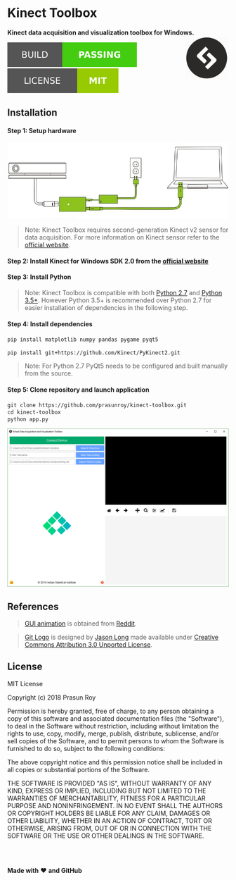 # Kinect Toolbox
**Kinect data acquisition and visualization toolbox for Windows.**
<img align='right' height='100' src='https://github.com/prasunroy/kinect-toolbox/blob/master/assets/logo.png' />

![badge](https://github.com/prasunroy/kinect-toolbox/blob/master/assets/badge_1.svg)
![badge](https://github.com/prasunroy/kinect-toolbox/blob/master/assets/badge_2.svg)

## Installation
#### Step 1: Setup hardware
<p align='center'>
  <img src='https://github.com/prasunroy/kinect-toolbox/raw/master/assets/image_1.png' />
</p>

>Note: Kinect Toolbox requires second-generation Kinect v2 sensor for data acquisition. For more information on Kinect sensor refer to the [official website](https://developer.microsoft.com/en-us/windows/kinect).

#### Step 2: Install Kinect for Windows SDK 2.0 from the [official website](https://developer.microsoft.com/en-us/windows/kinect)
#### Step 3: Install Python

>Note: Kinect Toolbox is compatible with both [Python 2.7](https://www.python.org/downloads/windows) and [Python 3.5+](https://www.python.org/downloads/windows). However Python 3.5+ is recommended over Python 2.7 for easier installation of dependencies in the following step.

#### Step 4: Install dependencies
```
pip install matplotlib numpy pandas pygame pyqt5
```
```
pip install git+https://github.com/Kinect/PyKinect2.git
```

>Note: For Python 2.7 PyQt5 needs to be configured and built manually from the source.

#### Step 5: Clone repository and launch application
```
git clone https://github.com/prasunroy/kinect-toolbox.git
cd kinect-toolbox
python app.py
```
<p align='center'>
  <img src='https://github.com/prasunroy/kinect-toolbox/raw/master/assets/image_2.png' />
</p>

## References

>[GUI animation](https://github.com/prasunroy/kinect-toolbox/raw/master/assets/anim.gif) is obtained from [Reddit](https://i.redd.it/ounq1mw5kdxy.gif).

>[Git Logo](https://github.com/prasunroy/kinect-toolbox/raw/master/assets/button_repo.png) is designed by [Jason Long](https://github.com/jasonlong) made available under [Creative Commons Attribution 3.0 Unported License](https://creativecommons.org/licenses/by/3.0/deed.en).

## License
MIT License

Copyright (c) 2018 Prasun Roy

Permission is hereby granted, free of charge, to any person obtaining a copy of this software and associated documentation files (the "Software"), to deal in the Software without restriction, including without limitation the rights to use, copy, modify, merge, publish, distribute, sublicense, and/or sell copies of the Software, and to permit persons to whom the Software is furnished to do so, subject to the following conditions:

The above copyright notice and this permission notice shall be included in all copies or substantial portions of the Software.

THE SOFTWARE IS PROVIDED "AS IS", WITHOUT WARRANTY OF ANY KIND, EXPRESS OR IMPLIED, INCLUDING BUT NOT LIMITED TO THE WARRANTIES OF MERCHANTABILITY, FITNESS FOR A PARTICULAR PURPOSE AND NONINFRINGEMENT. IN NO EVENT SHALL THE AUTHORS OR COPYRIGHT HOLDERS BE LIABLE FOR ANY CLAIM, DAMAGES OR OTHER LIABILITY, WHETHER IN AN ACTION OF CONTRACT, TORT OR OTHERWISE, ARISING FROM, OUT OF OR IN CONNECTION WITH THE SOFTWARE OR THE USE OR OTHER DEALINGS IN THE SOFTWARE.

<br />
<br />





**Made with** :heart: **and GitHub**
